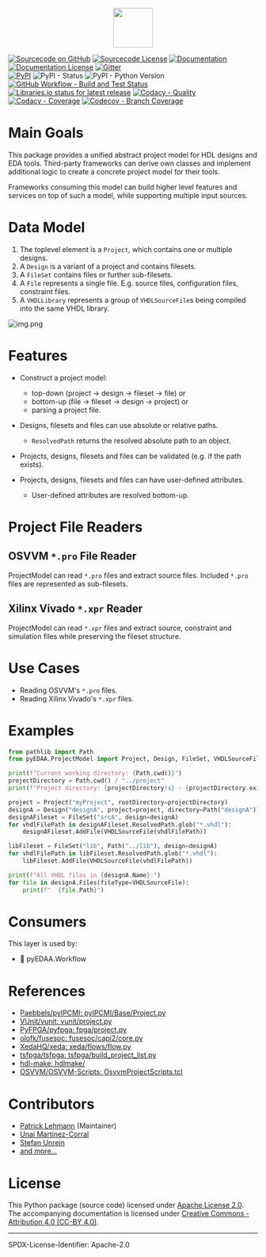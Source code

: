 <p align="center">
  <a title="edaa-org.github.io/pyEDAA.ProjectModel" href="https://edaa-org.github.io/pyEDAA.ProjectModel"><img height="80px" src="doc/_static/logo_on_dark.svg"/></a>
</p>

[![Sourcecode on GitHub](https://img.shields.io/badge/pyEDAA-ProjectModel-ab47bc.svg?longCache=true&style=flat-square&logo=github&longCache=true&logo=GitHub&labelColor=6a1b9a)](https://GitHub.com/edaa-org/pyEDAA.ProjectModel)
[![Sourcecode License](https://img.shields.io/pypi/l/pyEDAA.ProjectModel?longCache=true&style=flat-square&logo=Apache&label=code)](LICENSE.md)
[![Documentation](https://img.shields.io/website?longCache=true&style=flat-square&label=edaa-org.github.io%2FpyEDAA.ProjectModel&logo=GitHub&logoColor=fff&up_color=blueviolet&up_message=Read%20now%20%E2%9E%9A&url=https%3A%2F%2Fedaa-org.github.io%2FpyEDAA.ProjectModel%2Findex.html)](https://edaa-org.github.io/pyEDAA.ProjectModel/)
[![Documentation License](https://img.shields.io/badge/doc-CC--BY%204.0-green?longCache=true&style=flat-square&logo=CreativeCommons&logoColor=fff)](LICENSE.md)
[![Gitter](https://img.shields.io/badge/chat-on%20gitter-4db797.svg?longCache=true&style=flat-square&logo=gitter&logoColor=e8ecef)](https://gitter.im/hdl/community)  
[![PyPI](https://img.shields.io/pypi/v/pyEDAA.ProjectModel?longCache=true&style=flat-square&logo=PyPI&logoColor=FBE072)](https://pypi.org/project/pyEDAA.ProjectModel/)
![PyPI - Status](https://img.shields.io/pypi/status/pyEDAA.ProjectModel?longCache=true&style=flat-square&logo=PyPI&logoColor=FBE072)
![PyPI - Python Version](https://img.shields.io/pypi/pyversions/pyEDAA.ProjectModel?longCache=true&style=flat-square&logo=PyPI&logoColor=FBE072)  
[![GitHub Workflow - Build and Test Status](https://img.shields.io/github/actions/workflow/status/edaa-org/pyEDAA.ProjectModel/Pipeline.yml?longCache=true&style=flat-square&label=Build%20and%20test&logo=GitHub%20Actions&logoColor=FFFFFF)](https://GitHub.com/edaa-org/pyEDAA.ProjectModel/actions/workflows/Pipeline.yml)
[![Libraries.io status for latest release](https://img.shields.io/librariesio/release/pypi/pyEDAA.ProjectModel?longCache=true&style=flat-square&logo=Libraries.io&logoColor=fff)](https://libraries.io/github/edaa-org/pyEDAA.ProjectModel)
[![Codacy - Quality](https://img.shields.io/codacy/grade/c2635df20fa840bc85639ca2fa1d9cb4?longCache=true&style=flat-square&logo=Codacy)](https://www.codacy.com/gh/edaa-org/pyEDAA.ProjectModel)
[![Codacy - Coverage](https://img.shields.io/codacy/coverage/c2635df20fa840bc85639ca2fa1d9cb4?longCache=true&style=flat-square&logo=Codacy)](https://www.codacy.com/gh/edaa-org/pyEDAA.ProjectModel)
[![Codecov - Branch Coverage](https://img.shields.io/codecov/c/github/edaa-org/pyEDAA.ProjectModel?longCache=true&style=flat-square&logo=Codecov)](https://codecov.io/gh/edaa-org/pyEDAA.ProjectModel)

<!--
[![Dependent repos (via libraries.io)](https://img.shields.io/librariesio/dependent-repos/pypi/pyEDAA.ProjectModel?longCache=true&style=flat-square&logo=GitHub)](https://github.com/edaa-org/pyEDAA.ProjectModel/network/dependents)
[![Requires.io](https://img.shields.io/requires/github/edaa-org/pyEDAA.ProjectModel?longCache=true&style=flat-square)](https://requires.io/github/edaa-org/pyEDAA.ProjectModel/requirements/?branch=main)
[![Libraries.io SourceRank](https://img.shields.io/librariesio/sourcerank/pypi/pyEDAA.ProjectModel)](https://libraries.io/github/edaa-org/pyEDAA.ProjectModel/sourcerank)  
-->

# Main Goals

This package provides a unified abstract project model for HDL designs and EDA tools.
Third-party frameworks can derive own classes and implement additional logic to create
a concrete project model for their tools.

Frameworks consuming this model can build higher level features and services on top of
such a model, while supporting multiple input sources.

# Data Model

1. The toplevel element is a `Project`, which contains one or multiple designs.
2. A `Design` is a variant of a project and contains filesets.
3. A `FileSet` contains files or further sub-filesets.
4. A `File` represents a single file. E.g. source files, configuration files, constraint files.
5. A `VHDLLibrary` represents a group of `VHDLSourceFile`s being compiled into the same VHDL library.

![img.png](doc/datamodel.png)

# Features

* Construct a project model:  
  * top-down (project &rarr; design &rarr; fileset &rarr; file) or
  * bottom-up (file &rarr; fileset &rarr; design &rarr; project) or
  * parsing a project file.

* Designs, filesets and files can use absolute or relative paths.
  * `ResolvedPath` returns the resolved absolute path to an object.

* Projects, designs, filesets and files can be validated (e.g. if the path exists).

* Projects, designs, filesets and files can have user-defined attributes.
  * User-defined attributes are resolved bottom-up.

# Project File Readers

## OSVVM `*.pro` File Reader

ProjectModel can read `*.pro` files and extract source files. Included `*.pro` files
are represented as sub-filesets.

## Xilinx Vivado `*.xpr` Reader

ProjectModel can read `*.xpr` files and extract source, constraint and simulation
files while preserving the fileset structure.

# Use Cases

* Reading OSVVM's `*.pro` files.
* Reading Xilinx Vivado's `*.xpr` files.

# Examples

```python
from pathlib import Path
from pyEDAA.ProjectModel import Project, Design, FileSet, VHDLSourceFile

print(f"Current working directory: {Path.cwd()}")
projectDirectory = Path.cwd() / "../project"
print(f"Project directory: {projectDirectory!s} - {projectDirectory.exists()}")

project = Project("myProject", rootDirectory=projectDirectory)
designA = Design("designA", project=project, directory=Path("designA"))
designAFileset = FileSet("srcA", design=designA)
for vhdlFilePath in designAFileset.ResolvedPath.glob("*.vhdl"):
	designAFileset.AddFile(VHDLSourceFile(vhdlFilePath))

libFileset = FileSet("lib", Path("../lib"), design=designA)
for vhdlFilePath in libFileset.ResolvedPath.glob("*.vhdl"):
	libFileset.AddFile(VHDLSourceFile(vhdlFilePath))

print(f"All VHDL files in {designA.Name}:")
for file in designA.Files(fileType=VHDLSourceFile):
	print(f"  {file.Path}")
```

# Consumers

This layer is used by:

* 🚧 pyEDAA.Workflow


# References

* [Paebbels/pyIPCMI: pyIPCMI/Base/Project.py](https://GitHub.com/Paebbels/pyIPCMI/blob/master/pyIPCMI/Base/Project.py)
* [VUnit/vunit: vunit/project.py](https://GitHub.com/VUnit/vunit/blob/master/vunit/project.py)
* [PyFPGA/pyfpga: fpga/project.py](https://GitHub.com/PyFPGA/pyfpga/blob/main/fpga/project.py)
* [olofk/fusesoc: fusesoc/capi2/core.py](https://GitHub.com/olofk/fusesoc/blob/master/fusesoc/capi2/core.py)
* [XedaHQ/xeda: xeda/flows/flow.py](https://GitHub.com/XedaHQ/xeda/blob/master/xeda/flows/flow.py)
* [tsfpga/tsfpga: tsfpga/build_project_list.py](https://gitlab.com/tsfpga/tsfpga/-/blob/master/tsfpga/build_project_list.py)
* [hdl-make: hdlmake/](https://ohwr.org/project/hdl-make/tree/master/hdlmake)
* [OSVVM/OSVVM-Scripts: OsvvmProjectScripts.tcl](https://GitHub.com/OSVVM/OSVVM-Scripts/blob/master/OsvvmProjectScripts.tcl)

# Contributors

* [Patrick Lehmann](https://GitHub.com/Paebbels) (Maintainer)
* [Unai Martinez-Corral](https://GitHub.com/umarcor)
* [Stefan Unrein](https://GitHub.com/stefanunrein)
* [and more...](https://GitHub.com/edaa-org/pyEDAA.ProjectModel/graphs/contributors)

# License

This Python package (source code) licensed under [Apache License 2.0](LICENSE.md).  
The accompanying documentation is licensed under [Creative Commons - Attribution 4.0 (CC-BY 4.0)](doc/Doc-License.rst).

-------------------------
SPDX-License-Identifier: Apache-2.0

